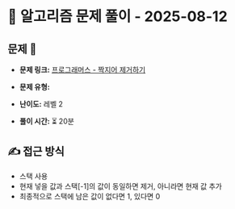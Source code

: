 # 📝 알고리즘 문제 풀이 - 2025-08-12

## 문제 📖

- **문제 링크:** [프로그래머스 - 짝지어 제거하기](https://school.programmers.co.kr/learn/courses/30/lessons/12973)

- **문제 유형:**

- **난이도:** 레벨 2

- **풀이 시간:** ⏳ 20분

## ✍ 접근 방식

- 스택 사용
- 현재 넣을 값과 스택[-1]의 값이 동일하면 제거, 아니라면 현재 값 추가
- 최종적으로 스택에 남은 값이 없다면 1, 있다면 0
